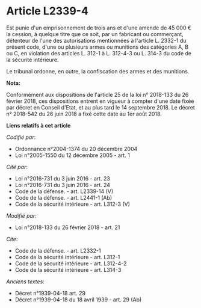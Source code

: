 # Article L2339-4

Est punie d'un emprisonnement de trois ans et d'une amende de 45 000 € la cession, à quelque titre que ce soit, par un
fabricant ou commerçant, détenteur de l'une des autorisations mentionnées à l'article L. 2332-1 du présent code, d'une ou
plusieurs armes ou munitions des catégories A, B ou C, en violation des articles L. 312-1 à L. 312-4-3 ou L. 314-3 du code de
la sécurité intérieure. 

Le tribunal ordonne, en outre, la confiscation des armes et des munitions.

**Nota:**

Conformément aux dispositions de l'article 25 de la loi n° 2018-133 du 26 février 2018, ces dispositions entrent en vigueur à
compter d'une date fixée par décret en Conseil d'Etat, et au plus tard le 14 septembre 2018. Le décret n° 2018-542 du 26 juin
2018 a fixé cette date au 1er août 2018.

**Liens relatifs à cet article**

_Codifié par_:

  - Ordonnance n°2004-1374 du 20 décembre 2004
  - Loi n°2005-1550 du 12 décembre 2005 - art. 1

_Cité par_:

  - Loi n°2016-731 du 3 juin 2016 - art. 23
  - Loi n°2016-731 du 3 juin 2016 - art. 24
  - Code de la défense. - art. L2339-14 (V)
  - Code de la défense. - art. L2441-1 (Ab)
  - Code de la sécurité intérieure - art. L312-3 (V)

_Modifié par_:

  - Loi n°2018-133 du 26 février 2018 - art. 21

_Cite_:

  - Code de la défense. - art. L2332-1
  - Code de la sécurité intérieure - art. L312-1
  - Code de la sécurité intérieure - art. L312-4-2
  - Code de la sécurité intérieure - art. L314-3

_Anciens textes_:

  - Décret n°1939-04-18 art. 29
  - Décret n°1939-04-18 du 18 avril 1939 - art. 29 (Ab)
